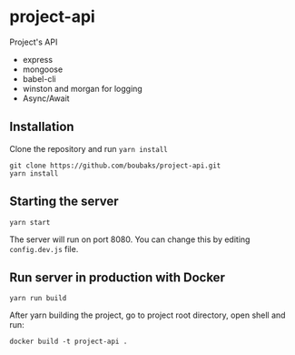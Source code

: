 # project-api

Project's API

+ express
+ mongoose
+ babel-cli
+ winston and morgan for logging
+ Async/Await

## Installation

Clone the repository and run `yarn install`

```
git clone https://github.com/boubaks/project-api.git
yarn install
```

## Starting the server

```
yarn start
```

The server will run on port 8080. You can change this by editing `config.dev.js` file.

## Run server in production with Docker

```
yarn run build
```

After yarn building the project, go to project root directory, open shell and run:
```
docker build -t project-api .
```